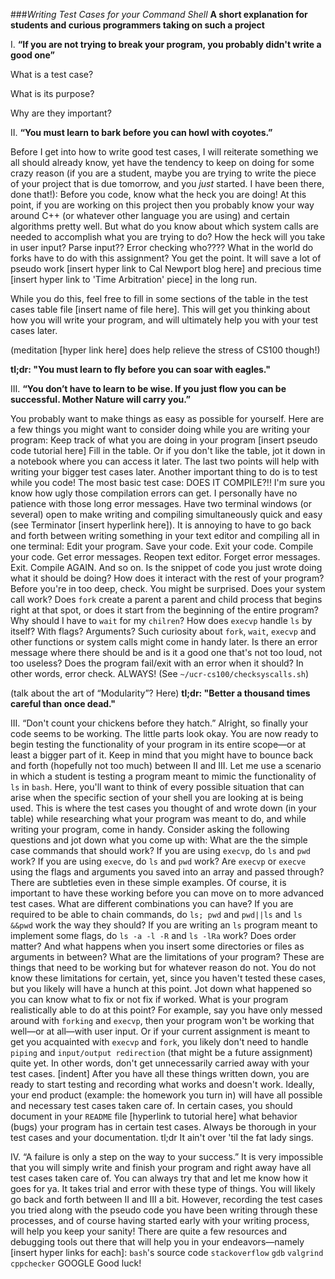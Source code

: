 ###*Writing Test Cases for your Command Shell*
**A short explanation for students and curious programmers taking on such a project**

I. **“If you are not trying to break your program, you probably didn't write a good one”**
  
  What is a test case?

  What is its purpose?

  Why are they important?
  

II. **“You must learn to bark before you can howl with coyotes.”**

Before I get into how to write good test cases, I will reiterate something we all should already know, yet have the tendency to keep on doing for some crazy reason (if you are a student, maybe you are trying to write the piece of your project that is due tomorrow, and you _just_ started. I have been there, done that!): Before you code, know what the heck you are doing! At this point, if you are working on this project then you probably know your way around C++ (or whatever other language you are using) and certain algorithms pretty well. But what do you know about which system calls are needed to accomplish what you are trying to do? How the heck will you take in user input? Parse input?? Error checking who???? What in the world do forks have to do with this assignment? You get the point. It will save a lot of pseudo work [insert hyper link to Cal Newport blog here] and precious time [insert hyper link to 'Time Arbitration' piece] in the long run. 

While you do this, feel free to fill in some sections of the table in the test cases table file [insert name of file here]. This will get you thinking about how you will write your program, and will ultimately help you with your test cases later. 

(meditation [hyper link here] does help relieve the stress of CS100 though!)

**tl;dr: "You must learn to fly before you can soar with eagles."**  

III. **“You don’t have to learn to be wise. If you just flow you can be successful. Mother Nature will carry you.”**

You probably want to make things as easy as possible for yourself. Here are a few things you might want to consider doing while you are writing your program:
Keep track of what you are doing in your program [insert pseudo code tutorial here]
Fill in the table. Or if you don't like the table, jot it down in a notebook where you can access it later. 
The last two points will help with writing your bigger test cases later. 
Another important thing to do is to test while you code!
The most basic test case: DOES IT COMPILE?!! I'm sure you know how ugly those compilation errors can get. I personally have no patience with those long error messages. Have two terminal windows (or several) open to make writing and compiling simultaneously quick and easy (see Terminator [insert hyperlink here]). It is annoying to have to go back and forth between writing something in your text editor and compiling all in one terminal: Edit your program. Save your code. Exit your code. Compile your code. Get error messages. Reopen text editor. Forget error messages. Exit. Compile AGAIN. And so on.
Is the snippet of code you just wrote doing what it should be doing? How does it interact with the rest of your program? Before you're in too deep, check. You might be surprised. 
Does your system call work? Does `fork` create a parent a parent and child process that begins right at that spot, or does it start from the beginning of the entire program? Why should I have to `wait` for my `chilren`? How does `execvp` handle `ls` by itself? With flags? Arguments? Such curiosity about `fork`, `wait`, `execvp` and other functions or system calls might come in handy later.
Is there an error message where there should be and is it a good one that's not too loud, not too useless? Does the program fail/exit with an error when it should? In other words, error check. ALWAYS! (See `~/ucr-cs100/checksyscalls.sh`)

(talk about the art of “Modularity”? Here)
**tl;dr: "Better a thousand times careful than once dead."**

III. “Don't count your chickens before they hatch.”
	Alright, so finally your code seems to be working. The little parts look okay. You are now ready to begin testing the functionality of your program in its entire scope—or at least a bigger part of it. Keep in mind that you might have to bounce back and forth (hopefully not too much) between II and III. Let me use a scenario in which a student is testing a program meant to mimic the functionality of `ls` in `bash`.
	Here, you'll want to think of every possible situation that can arise when the specific section of your shell you are looking at is being used. This is where the test cases you thought of and wrote down (in your table) while researching what your program was meant to do, and while writing your program, come in handy. Consider asking the following questions and jot down what you come up with: 
What are the the simple case commands that should work? If you are using `execvp`, do `ls` and `pwd` work? If you are using `execve`, do `ls` and `pwd` work? Are `execvp` or `execve` using the flags and arguments you saved into an array and passed through? There are subtleties even in these simple examples. Of course, it is important to have these working before you can move on to more advanced test cases.
What are different combinations you can have? If you are required to be able to chain commands, do `ls; pwd` and `pwd||ls` and `ls &&pwd` work the way they should? If you are writing an `ls` program meant to implement some flags, do `ls -a -l -R` and `ls -lRa` work? Does order matter? And what happens when you insert some directories or files as arguments in between?
What are the limitations of your program? These are things that need to be working but for whatever reason do not. You do not know these limitations for certain, yet, since you haven't tested these cases, but you likely will have a hunch at this point. Jot down what happened so you can know what to fix or not fix if worked. 
What is your program realistically able to do at this point? For example, say you have only messed around with `forking` and `execvp`, then your program won't be working that well—or at all—with user input. Or if your current assignment is meant to get you acquainted with `execvp` and `fork`, you likely don't need to handle `piping` and `input/output redirection` (that might be a future assignment) quite yet. In other words, don't get unnecessarily carried away with your test cases.
[indent] After you have all these things written down, you are ready to start testing and recording what works and doesn't work. Ideally, your end product (example: the homework you turn in) will have all possible and necessary test cases taken care of. In certain cases, you should document in your `README` file [hyperlink to tutorial here] what behavior (bugs) your program has in certain test cases. Always be thorough in your test cases and your documentation. 
tl;dr It ain't over 'til the fat lady sings.

IV. “A failure is only a step on the way to your success.”
	It is very impossible that you will simply write and finish your program and right away have all test cases taken care of. You can always try that and let me know how it goes for ya. It takes trial and error with these type of things. You will likely go back and forth between II and III a bit. However, recording the test cases you tried along with the pseudo code you have been writing through these processes, and of course having started early with your writing process, will help you keep your sanity!
	There are quite a few resources and debugging tools out there that will help you in your endeavors—namely [insert hyper links for each]:
`bash`'s source code
`stackoverflow`
`gdb`
`valgrind`
`cppchecker`
GOOGLE
Good luck!
